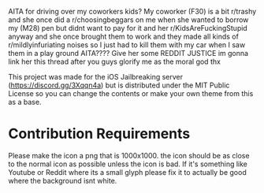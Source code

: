 AITA for driving over my coworkers kids?
My coworker (F30) is a bit r/trashy and she once did a r/choosingbeggars on me when she wanted to borrow my (M28) pen but didnt want to pay for it and her r/KidsAreFuckingStupid anyway and she once brought them to work and they made all kinds of r/mildlyinfuriating noises so I just had to kill them with my car when I saw them in a play ground AITA???? Give her some REDDIT JUSTICE im gonna link her this thread after you guys glorify me as the moral god thx

This project was made for the iOS Jailbreaking server (https://discord.gg/3Xqqn4a) but is distributed under the MIT Public License so you can change the contents or make your own theme from this as a base.

# Contribution Requirements
Please make the icon a png that is 1000x1000. the icon should be as close to the normal icon as possible unless the icon is bad. If it's something like Youtube or Reddit where its a small glyph please fix it to actually be good where the background isnt white.

